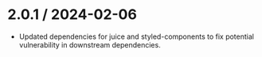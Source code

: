 # 2.0.1 / 2024-02-06

* Updated dependencies for juice and styled-components to fix potential vulnerability in downstream dependencies.
